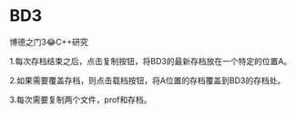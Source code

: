 # BD3
博德之门3😂C++研究

1.每次存档结束之后，点击复制按钮，将BD3的最新存档放在一个特定的位置A。

2.如果需要覆盖存档，则点击载档按钮，将A位置的存档覆盖到BD3的存档处。

3.每次需要复制两个文件，prof和存档。
